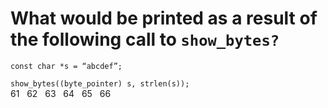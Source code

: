 # What would be printed as a result of the following call to <code>show_bytes?</code>  

<code>const char *s = “abcdef”;  
show_bytes((byte_pointer) s, strlen(s));
</code>  
61&nbsp;&nbsp;&nbsp;62&nbsp;&nbsp;&nbsp;63&nbsp;&nbsp;&nbsp;64&nbsp;&nbsp;&nbsp;65&nbsp;&nbsp;&nbsp;66